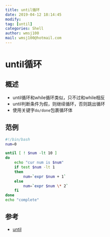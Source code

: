 ```yaml
---
title: until循环
date: 2019-04-12 18:14:45	
modify: 
tag: [until]
categories: Shell 
author: wmsj100
mail: wmsj100@hotmail.com
---
```


# until循环

## 概述
- until循环和while循环类似，只不过和while相反
- until判断条件为假，则继续循环，否则跳出循环
- 使用关键字`do/done`包裹循环体

## 范例
```sh
#!/bin/bash
num=0

until [ ! $num -lt 10 ]
do
    echo "cur num is $num"
    if test $num -lt 1
    then
        num=`expr $num + 1`
    else
        num=`expr $num \* 2`
    fi
done
echo "complete"
```

## 参考
- [until](http://c.biancheng.net/cpp/view/7009.html)
